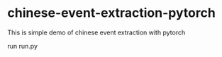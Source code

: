 # chinese-event-extraction-pytorch
This is simple demo of chinese event extraction with pytorch

run run.py
